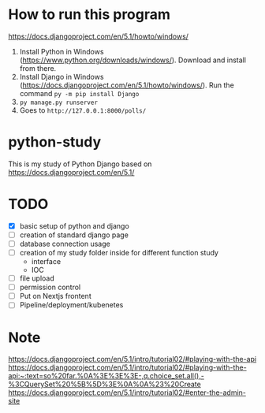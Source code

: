 # How to run this program
https://docs.djangoproject.com/en/5.1/howto/windows/

1. Install Python in Windows (https://www.python.org/downloads/windows/).  Download and install from there.
2. Install Django in Windows (https://docs.djangoproject.com/en/5.1/howto/windows/).  Run the command `py -m pip install Django`
3. `py manage.py runserver`
4. Goes to `http://127.0.0.1:8000/polls/`


# python-study
This is my study of Python Django based on https://docs.djangoproject.com/en/5.1/

# TODO
- [x] basic setup of python and django
- [ ] creation of standard django page
- [ ] database connection usage
- [ ] creation of my study folder inside for different function study
  - interface
  - IOC
- [ ] file upload
- [ ] permission control
- [ ] Put on Nextjs frontent
- [ ] Pipeline/deployment/kubenetes

# Note
https://docs.djangoproject.com/en/5.1/intro/tutorial02/#playing-with-the-api
https://docs.djangoproject.com/en/5.1/intro/tutorial02/#playing-with-the-api:~:text=so%20far.%0A%3E%3E%3E-,q.choice_set.all(),-%3CQuerySet%20%5B%5D%3E%0A%0A%23%20Create
https://docs.djangoproject.com/en/5.1/intro/tutorial02/#enter-the-admin-site